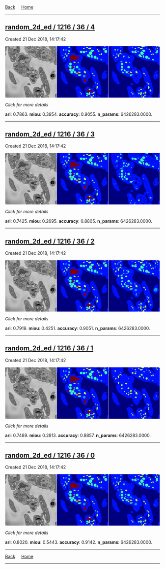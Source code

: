 
[Back](..)&nbsp;&nbsp;&nbsp;&nbsp;&nbsp;[Home](https://leapmanlab.github.io/snapshots)

---

<div class="summary"><a href="4"><h2>random_2d_ed / 1216 / 36 / 4</h2></a><p>Created 21 Dec 2018, 14:17:42
</p><a href="4"><img src="4/media/summary.png" align="center"></a><p>
<i>Click for more details</i>
</p></div>

**ari**: 0.7863. **miou**: 0.3954. **accuracy**: 0.9055. **n_params**: 6426283.0000. 

---

<div class="summary"><a href="3"><h2>random_2d_ed / 1216 / 36 / 3</h2></a><p>Created 21 Dec 2018, 14:17:42
</p><a href="3"><img src="3/media/summary.png" align="center"></a><p>
<i>Click for more details</i>
</p></div>

**ari**: 0.7425. **miou**: 0.2695. **accuracy**: 0.8805. **n_params**: 6426283.0000. 

---

<div class="summary"><a href="2"><h2>random_2d_ed / 1216 / 36 / 2</h2></a><p>Created 21 Dec 2018, 14:17:42
</p><a href="2"><img src="2/media/summary.png" align="center"></a><p>
<i>Click for more details</i>
</p></div>

**ari**: 0.7919. **miou**: 0.4251. **accuracy**: 0.9051. **n_params**: 6426283.0000. 

---

<div class="summary"><a href="1"><h2>random_2d_ed / 1216 / 36 / 1</h2></a><p>Created 21 Dec 2018, 14:17:42
</p><a href="1"><img src="1/media/summary.png" align="center"></a><p>
<i>Click for more details</i>
</p></div>

**ari**: 0.7489. **miou**: 0.2813. **accuracy**: 0.8857. **n_params**: 6426283.0000. 

---

<div class="summary"><a href="0"><h2>random_2d_ed / 1216 / 36 / 0</h2></a><p>Created 21 Dec 2018, 14:17:42
</p><a href="0"><img src="0/media/summary.png" align="center"></a><p>
<i>Click for more details</i>
</p></div>

**ari**: 0.8020. **miou**: 0.5443. **accuracy**: 0.9142. **n_params**: 6426283.0000. 

---

[Back](..)&nbsp;&nbsp;&nbsp;&nbsp;&nbsp;[Home](https://leapmanlab.github.io/snapshots)

---
